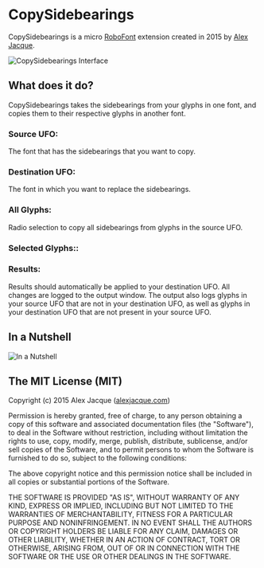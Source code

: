 # CopySidebearings
CopySidebearings is a micro [RoboFont](http://robofont.com) extension created in 2015 by [Alex Jacque](http://alexjacque.com).

![CopySidebearings Interface](https://dl.dropboxusercontent.com/u/32129742/dont-delete/github/CopySidebearings/CopySidebearings_interface.png)


## What does it do?
CopySidebearings takes the sidebearings from your glyphs in one font, and copies them to their respective glyphs in another font.


### Source UFO:
The font that has the sidebearings that you want to copy.

### Destination UFO:
The font in which you want to replace the sidebearings.

### All Glyphs:
Radio selection to copy all sidebearings from glyphs in the source UFO.

### Selected Glyphs::


### Results:
Results should automatically be applied to your destination UFO. All changes are logged to the output window. The output also logs glyphs in your source UFO that are not in your destination UFO, as well as glyphs in your destination UFO that are not present in your source UFO.

## In a Nutshell
![In a Nutshell](https://dl.dropboxusercontent.com/u/32129742/dont-delete/github/CopySidebearings/CopySidebearings_patrick.jpg)


## The MIT License (MIT)
Copyright (c) 2015 Alex Jacque ([alexjacque.com](http://alexjacque.com))

Permission is hereby granted, free of charge, to any person obtaining a copy 
of this software and associated documentation files (the "Software"), to deal 
in the Software without restriction, including without limitation the rights 
to use, copy, modify, merge, publish, distribute, sublicense, and/or sell 
copies of the Software, and to permit persons to whom the Software is 
furnished to do so, subject to the following conditions:

The above copyright notice and this permission notice shall be included in 
all copies or substantial portions of the Software.

THE SOFTWARE IS PROVIDED "AS IS", WITHOUT WARRANTY OF ANY KIND, EXPRESS OR 
IMPLIED, INCLUDING BUT NOT LIMITED TO THE WARRANTIES OF MERCHANTABILITY, 
FITNESS FOR A PARTICULAR PURPOSE AND NONINFRINGEMENT. IN NO EVENT SHALL THE 
AUTHORS OR COPYRIGHT HOLDERS BE LIABLE FOR ANY CLAIM, DAMAGES OR OTHER 
LIABILITY, WHETHER IN AN ACTION OF CONTRACT, TORT OR OTHERWISE, ARISING FROM, 
OUT OF OR IN CONNECTION WITH THE SOFTWARE OR THE USE OR OTHER DEALINGS IN 
THE SOFTWARE.
